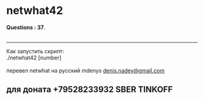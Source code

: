 # netwhat42

**Questions : 37**.<br/><br/>

---------------------------------------------------------------------------------

Как запустить скрипт: <br/>
./netwhat42 [number]<br/><br/>
перевел netwhat на русский mdenys denis.nadey@gmail.com

 для доната +79528233932 SBER TINKOFF
---------------------------------------------------------------------------------